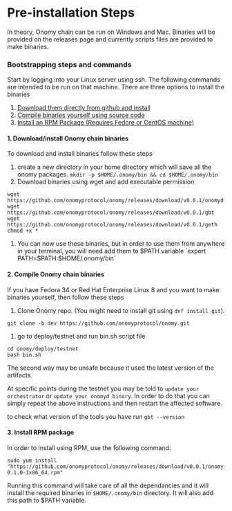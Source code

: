 # Pre-installation Steps

In theory, Onomy chain can be run on Windows and Mac. Binaries will be provided on the releases page and currently scripts files are provided to make binaries.

### Bootstrapping steps and commands

Start by logging into your Linux server using ssh. The following commands are intended to be run on that machine. There are three options to install the binaries

1. [Download them directly from github and install](https://github.com/onomyprotocol/onomy/blob/main/docs/testnet/onomy-testnet-docs/pre-installation.md#downloadInstall)
2. [Compile binaries yourself using source code](https://github.com/onomyprotocol/onomy/blob/main/docs/testnet/onomy-testnet-docs/pre-installation.md#compileInstall)
3. [Install an RPM Package (Requires Fedore or CentOS machine)](https://github.com/onomyprotocol/onomy/blob/main/docs/testnet/onomy-testnet-docs/pre-installation.md#rpmInstall)

#### 1. Download/install Onomy chain binaries <a href="#user-content-downloadinstall" id="user-content-downloadinstall"></a>

To download and install binaries follow these steps

1. create a new directory in your home directory which will save all the onomy packages. `mkdir -p $HOME/.onomy/bin && cd $HOME/.onomy/bin`
2. Download binaries using wget and add executable permission

```
wget https://github.com/onomyprotocol/onomy/releases/download/v0.0.1/onomyd
wget https://github.com/onomyprotocol/onomy/releases/download/v0.0.1/gbt
wget https://github.com/onomyprotocol/onomy/releases/download/v0.0.1/geth
chmod +x *
```

1. You can now use these binaries, but in order to use them from anywhere in your terminal, you will need add them to $PATH variable `export PATH=$PATH:$HOME/.onomy/bin`

#### 2. Compile Onomy chain binaries <a href="#user-content-compileinstall" id="user-content-compileinstall"></a>

If you have Fedora 34 or Red Hat Enterprise Linux 8 and you want to make binaries yourself, then follow these steps

1. Clone Onomy repo. (You might need to install git using `dnf install git`).

```
git clone -b dev https://github.com/onomyprotocol/onomy.git
```

1. go to deploy/testnet and run bin.sh script file

```
cd onomy/deploy/testnet
bash bin.sh
```

The second way may be unsafe because it used the latest version of the artifacts.

At specific points during the testnet you may be told to `update your orchestrator` or `update your onomyd binary`. In order to do that you can simply repeat the above instructions and then restart the affected software.

to check what version of the tools you have run `gbt --version`

#### 3. Install RPM package <a href="#user-content-rpminstall" id="user-content-rpminstall"></a>

In order to install using RPM, use the following command:

```
sudo yum install "https://github.com/onomyprotocol/onomy/releases/download/v0.0.1/onomy-0.1.0-1x86_64.rpm"
```

Running this command will take care of all the dependancies and it will install the required binaries in `$HOME/.onomy/bin` directory. It will also add this path to $PATH variable.
